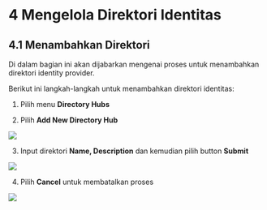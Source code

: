 # **4 Mengelola Direktori Identitas**

## **4.1 Menambahkan Direktori**

Di dalam bagian ini akan dijabarkan mengenai proses untuk menambahkan direktori identity provider.

Berikut ini langkah-langkah untuk menambahkan direktori identitas:

1. Pilih menu **Directory Hubs**

2. Pilih **Add New Directory Hub**

![](media/450837a7b26018896b1066cb07addc6c.png)

3. Input direktori **Name, Description** dan kemudian pilih button **Submit**

![](media/5202191bbd993759f0d409ab31aea9f9.jpg)

4. Pilih **Cancel** untuk membatalkan proses

![](media/38986afd595ed1f29ce1b292ba9bf3a6.jpg)